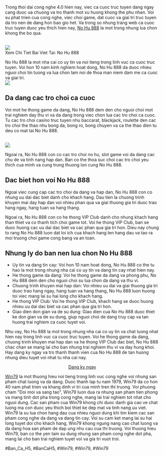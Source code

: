 <p>Trong thoi dai cong nghe 4.0 hien nay, viec ca cuoc truc tuyen dang ngay cang duoc ua chuong va tro thanh mot xu huong khong the phu nhan. Voi su phat trien cua cong nghe, viec choi game, dat cuoc va giai tri truc tuyen da tro nen de dang hon bao gio het. Va trong so nhung trang web ca cuoc truc tuyen duoc yeu thich hien nay, <a href="https://win79club1.com/no-hu-888/">No Hu 888</a> la mot trong nhung lua chon khong the bo qua.</p><br><img src="https://win79club1.com/wp-content/uploads/2025/04/Huong-dan-choi-no-hu-888-co-ban-cho-nguoi-moi.png"></br>
Xem Chi Tiet Bai Viet Tai: No Hu 888<p>No Hu 888 la mot nha cai co uy tin va noi tieng trong linh vuc ca cuoc truc tuyen. Voi hon 10 nam kinh nghiem hoat dong, No Hu 888 da duoc nhieu nguoi choi tin tuong va lua chon lam noi de thoa man niem dam me ca cuoc va giai tri.<br><img src="https://win79club1.com/wp-content/uploads/2025/04/Huong-dan-choi-no-hu-888-co-ban-cho-nguoi-moi.png"></br><h2>Da dang cac tro choi ca cuoc</h2><p>Voi mot he thong game da dang, No Hu 888 dem den cho nguoi choi mot trai nghiem day thu vi va da dang trong viec chon lua cac tro choi ca cuoc. Tu cac tro choi casino truc tuyen nhu baccarat, blackjack, roulette den cac tro choi the thao nhu bong da, bong ro, bong chuyen va ca the thao dien tu deu co mat tai No Hu 888.</p><br><img src="https://win79club1.com/wp-content/uploads/2025/04/No-Hu-888-Bi-Quyet-San-Jackpot-Dinh-Cao-Cho-Nguoi-Choi-Moi.png"></br><p>Ngoai ra, No Hu 888 con co cac tro choi no hu, slot game voi da dang cac chu de va tinh nang hap dan. Ban co the thoa suc choi cac tro choi yeu thich cua minh va cung trung thuong lon cung No Hu 888.<h2>Dac biet hon voi No Hu 888</h2><p>Ngoai viec cung cap cac tro choi da dang va hap dan, No Hu 888 con co nhung uu dai dac biet danh cho khach hang. Dau tien la chuong trinh khuyen mai day hap dan voi nhieu phan qua va giai thuong gia tri duoc trao hang ngay, hang tuan va hang thang.</p><p>Ngoai ra, No Hu 888 con co he thong VIP Club danh cho nhung khach hang than thiet va co thanh tich choi game tot. Voi he thong VIP Club, ban se duoc huong cac uu dai dac biet va cac phan qua gia tri hon. Dieu nay chung to rang No Hu 888 luon dat loi ich cua khach hang len hang dau va tao ra moi truong choi game cong bang va an toan.<h2>Nhung ly do ban nen lua chon No Hu 888</h2><ul>
<li><span class="highlight">Uy tin va dang tin cay:</span> Voi hon 10 nam hoat dong, No Hu 888 co the tu hao la mot trong nhung nha cai co uy tin va dang tin cay nhat hien nay.</li>
<li><span class="highlight">He thong game da dang:</span> Voi he thong game da dang va phong phu, No Hu 888 dem den cho nguoi choi su lua chon da dang va thu vi.</li>
<li><span class="highlight">Chuong trinh khuyen mai hap dan:</span> Voi nhieu uu dai va giai thuong gia tri duoc trao hang ngay, hang tuan va hang thang, No Hu 888 luon huong toi viec mang lai su hai long cho khach hang.</li>
<li><span class="highlight">He thong VIP Club:</span> Voi he thong VIP Club, khach hang se duoc huong nhieu uu dai dac biet va cac phan qua gia tri hon.</li>
<li><span class="highlight">Giao dien don gian va de su dung:</span> Giao dien cua No Hu 888 duoc thiet ke don gian va de su dung, giup nguoi choi de dang truy cap va tan huong trai nghiem ca cuoc tuyet voi.</li>
</ul><p>Nhu vay, No Hu 888 la mot trong nhung nha cai co uy tin va chat luong nhat hien nay trong linh vuc ca cuoc truc tuyen. Voi he thong game da dang, chuong trinh khuyen mai hap dan va he thong VIP Club dac biet, No Hu 888 chac chan se mang lai cho ban nhung trai nghiem thu vi va day hung khoi. Hay dang ky ngay va tro thanh thanh vien cua No Hu 888 de tan huong nhung dieu tuyet voi nhat tu nha cai nay.</p><p style="text-align: center;"><a class="button" href="#">Dang ky ngay</a></p><p><a href="https://win79club1.com/">Win79</a> la mot thuong hieu noi tieng trong linh vuc cong nghe voi nhung san pham chat luong va da dang. Duoc thanh lap tu nam 1979, Win79 da co hon 40 nam phat trien va khang dinh vi tri cua minh tren thi truong. Voi phuong cham "Doi moi va sang tao", Win79 luon dua ra nhung san pham tien phong va mang tinh dot pha trong cong nghe, mang lai trai nghiem tot nhat cho nguoi dung. Cac san pham cua Win79 khong chi duoc danh gia cao ve chat luong ma con duoc yeu thich boi thiet ke dep mat va tinh nang uu viet. Win79 la su lua chon hang dau cua nhieu nguoi dung khi tim kiem cac san pham cong nghe da dang va dang tin cay. Voi su cam ket mang lai su hai long tuyet doi cho khach hang, Win79 khong ngung nang cao chat luong va da dang hoa san pham de dap ung nhu cau cua thi truong. Voi thuong hieu Win79, ban co the yen tam su dung nhung san pham cong nghe dot pha, mang lai cho ban trai nghiem tuyet voi va gia tri vuot troi.</p>
#Ban_Ca_H5, #BanCaH5, #Win79, #Win79, #Win79
